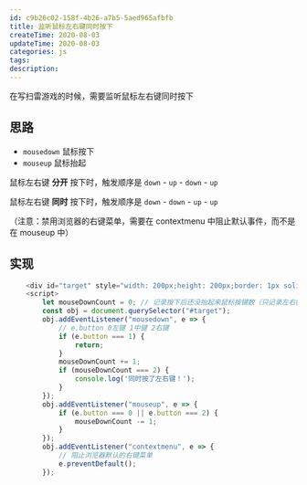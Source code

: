 ```yaml
---
id: c9b26c02-158f-4b26-a7b5-5aed965afbfb
title: 监听鼠标左右键同时按下
createTime: 2020-08-03
updateTime: 2020-08-03
categories: js
tags:
description:
---
```


在写扫雷游戏的时候，需要监听鼠标左右键同时按下

## 思路

- `mousedown` 鼠标按下
- `mouseup` 鼠标抬起

鼠标左右键 **分开** 按下时，触发顺序是 `down` - `up` - `down` - `up`

鼠标左右键 **同时** 按下时，触发顺序是 `down` - `down` - `up` - `up`

（注意：禁用浏览器的右键菜单，需要在 contextmenu 中阻止默认事件，而不是在 mouseup 中）

## 实现

```js
	<div id="target" style="width: 200px;height: 200px;border: 1px solid #aaa;"></div>
	<script>
		let mouseDownCount = 0;	// 记录按下后还没抬起来鼠标按键数（只记录左右键，不记录中键）
		const obj = document.querySelector("#target");
		obj.addEventListener("mousedown", e => {
			// e.button 0左键 1中键 2右键
			if (e.button === 1) {
				return;
			}
			mouseDownCount += 1;
			if (mouseDownCount === 2) {
				console.log('同时按了左右键！');
			}
		});
		obj.addEventListener("mouseup", e => {
			if (e.button === 0 || e.button === 2) {
				mouseDownCount -= 1;
			}
		});
		obj.addEventListener("contextmenu", e => {
			// 阻止浏览器默认的右键菜单
			e.preventDefault();
		});
```
